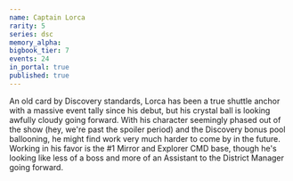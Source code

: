 ```yaml
---
name: Captain Lorca
rarity: 5
series: dsc
memory_alpha:
bigbook_tier: 7
events: 24
in_portal: true
published: true
---
```


An old card by Discovery standards, Lorca has been a true shuttle anchor with a massive event tally since his debut, but his crystal ball is looking awfully cloudy going forward. With his character seemingly phased out of the show (hey, we're past the spoiler period) and the Discovery bonus pool ballooning, he might find work very much harder to come by in the future. Working in his favor is the #1 Mirror and Explorer CMD base, though he's looking like less of a boss and more of an Assistant to the District Manager going forward.
